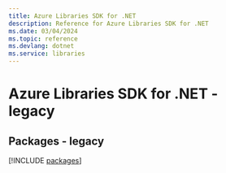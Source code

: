 ```yaml
---
title: Azure Libraries SDK for .NET
description: Reference for Azure Libraries SDK for .NET
ms.date: 03/04/2024
ms.topic: reference
ms.devlang: dotnet
ms.service: libraries
---
```

# Azure Libraries SDK for .NET - legacy
## Packages - legacy
[!INCLUDE [packages](libraries-index.md)]